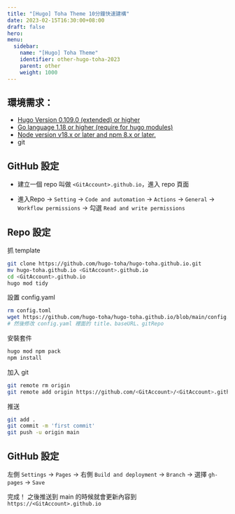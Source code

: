 ```yaml
---
title: "[Hugo] Toha Theme 10分鐘快速建構"
date: 2023-02-15T16:30:00+08:00
draft: false
hero: 
menu:
  sidebar:
    name: "[Hugo] Toha Theme"
    identifier: other-hugo-toha-2023
    parent: other
    weight: 1000
---
```


## 環境需求：
- [Hugo Version 0.109.0 (extended) or higher](https://github.com/gohugoio/hugo/releases)
- [Go language 1.18 or higher (require for hugo modules)](https://github.com/golang/go/tags)
- [Node version v18.x or later and npm 8.x or later.](https://nodejs.org/en/download/)
- git

## GitHub 設定
 - 建立一個 repo 叫做 `<GitAccount>.github.io`，進入 repo 頁面
 <!-- - 建立一個 Branch 叫做 `gh-pages` (??) -->
 - 進入Repo -> `Setting` -> `Code and automation` -> `Actions` -> `General` -> `Workflow permissions` -> 勾選 `Read and write permissions`

## Repo 設定
抓 template
```bash
git clone https://github.com/hugo-toha/hugo-toha.github.io.git
mv hugo-toha.github.io <GitAccount>.github.io
cd <GitAccount>.github.io
hugo mod tidy
```
設置 config.yaml
```bash
rm config.toml
wget https://github.com/hugo-toha/hugo-toha.github.io/blob/main/config.yaml
# 然後修改 config.yaml 裡面的 title、baseURL、gitRepo
```
安裝套件
```bash
hugo mod npm pack
npm install
```
加入 git 
```bash
git remote rm origin
git remote add origin https://github.com/<GitAccount>/<GitAccount>.github.io
```
推送
```bash
git add .
git commit -m 'first commit'
git push -u origin main
```

## GitHub 設定
左側 `Settings` -> `Pages` -> 右側 `Build and deployment` -> `Branch` -> 選擇 `gh-pages` -> `Save`

完成！ 之後推送到 main 的時候就會更新內容到 `https://<GitAccount>.github.io`